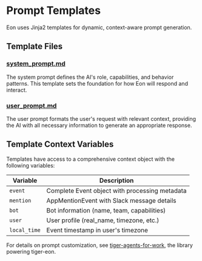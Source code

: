 # Prompt Templates

Eon uses Jinja2 templates for dynamic, context-aware prompt generation.

## Template Files

### [system_prompt.md](/prompts/system_prompt.md)

The system prompt defines the AI's role, capabilities, and behavior patterns. This template sets the foundation for how Eon will respond and interact.

### [user_prompt.md](/prompts/user_prompt.md)

The user prompt formats the user's request with relevant context, providing the AI with all necessary information to generate an appropriate response.

## Template Context Variables

Templates have access to a comprehensive context object with the following variables:

| Variable | Description |
|----------|-------------|
| `event` | Complete Event object with processing metadata |
| `mention` | AppMentionEvent with Slack message details |
| `bot` | Bot information (name, team, capabilities) |
| `user` | User profile (real_name, timezone, etc.) |
| `local_time` | Event timestamp in user's timezone |

For details on prompt customization, see [tiger-agents-for-work](https://github.com/timescale/tiger-agents-for-work), the library powering tiger-eon.
